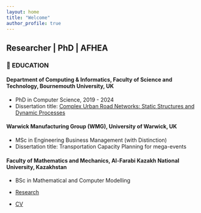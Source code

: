 ```yaml
---
layout: home
title: "Welcome"
author_profile: true
---
```


## Researcher | PhD | AFHEA

### 📘 EDUCATION

#### Department of Computing & Informatics, Faculty of Science and Technology, Bournemouth University, UK
- PhD in Computer Science, 2019 - 2024
- Dissertation title: <a href="https://eprints.bournemouth.ac.uk/40767/1/KOZHABEK%2C%20Assemgul_Ph.D._2024.pdf">Complex Urban Road Networks: Static Structures and Dynamic Processes</a>

#### Warwick Manufacturing Group (WMG), University of Warwick, UK
- MSc in Engineering Business Management (with Distinction)
- Dissertation title: Transportation Capacity Planning for mega-events

#### Faculty of Mathematics and Mechanics, Al-Farabi Kazakh National University, Kazakhstan
- BSc in Mathematical and Computer Modelling


- [Research](/Research/)
- [CV](https://github.com/elizabethmcd/cv/blob/master/EAM-CV.pdf)
